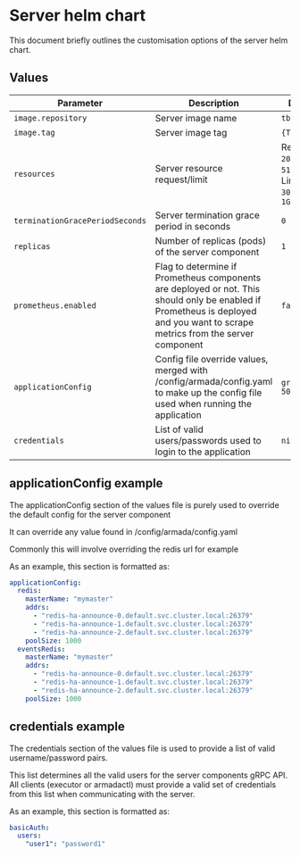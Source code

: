 # Server helm chart

This document briefly outlines the customisation options of the server helm chart.

## Values

| Parameter                         | Description                                                                                                                                                                    | Default                                                                       |
|-----------------------------------|--------------------------------------------------------------------------------------------------------------------------------------------------------------------------------|-------------------------------------------------------------------------------|
| `image.repository`                | Server image name                                                                                                                                                              | `tba`                                                                         |
| `image.tag`                       | Server image tag                                                                                                                                                               | `{TAG_NAME}`                                                                  |
| `resources`                       | Server resource request/limit                                                                                                                                                  | Request: <br/> `200m`, <br/> `512Mi`.<br/>  Limit: <br/> `300m`, <br/>  `1Gi` |
| `terminationGracePeriodSeconds`   | Server termination grace period in seconds                                                                                                                                     | `0`                                                                           |                                                   
| `replicas`                        | Number of replicas (pods) of the server component                                                                                                                              | `1`                                                                           |                                                   
| `prometheus.enabled`              | Flag to determine if Prometheus components are deployed or not. This should only be enabled if Prometheus is deployed and you want to scrape metrics from the server component | `false`                                                                       |
| `applicationConfig`               | Config file override values, merged with /config/armada/config.yaml to make up the config file used when running the application                                               |`grpcPort: 50051`                                                              |
| `credentials`                     | List of valid users/passwords used to login to the application                                                                                                                 | `nil`                                                                         |

## applicationConfig example

The applicationConfig section of the values file is purely used to override the default config for the server component

It can override any value found in /config/armada/config.yaml

Commonly this will involve overriding the redis url for example

As an example, this section is formatted as:

```yaml
applicationConfig:
  redis:
    masterName: "mymaster"
    addrs:
      - "redis-ha-announce-0.default.svc.cluster.local:26379"
      - "redis-ha-announce-1.default.svc.cluster.local:26379"
      - "redis-ha-announce-2.default.svc.cluster.local:26379"
    poolSize: 1000
  eventsRedis:   
    masterName: "mymaster"
    addrs:
      - "redis-ha-announce-0.default.svc.cluster.local:26379"
      - "redis-ha-announce-1.default.svc.cluster.local:26379"
      - "redis-ha-announce-2.default.svc.cluster.local:26379"
    poolSize: 1000
```

## credentials example

The credentials section of the values file is used to provide a list of valid username/password pairs.

This list determines all the valid users for the server components gRPC API.  All clients (executor or armadactl) must provide a valid set of credentials from this list when communicating with the server.

As an example, this section is formatted as:

```yaml
basicAuth:
  users:
    "user1": "password1"
```
